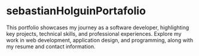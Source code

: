 # sebastianHolguinPortafolio
This portfolio showcases my journey as a software developer, highlighting key projects, technical skills, and professional experiences. Explore my work in web development, application design, and programming, along with my resume and contact information.
